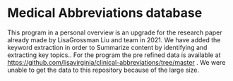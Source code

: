 # Medical Abbreviations database 
This program in a personal overview is an upgrade for the research paper already made by LisaGrossman Liu and team in 2021. We have added the keyword extraction in order to Summarize content by identifying and extracting key topics.. For the program the pre refined data is available at https://github.com/lisavirginia/clinical-abbreviations/tree/master . We were unable to get the data to this repository because of the large size.
